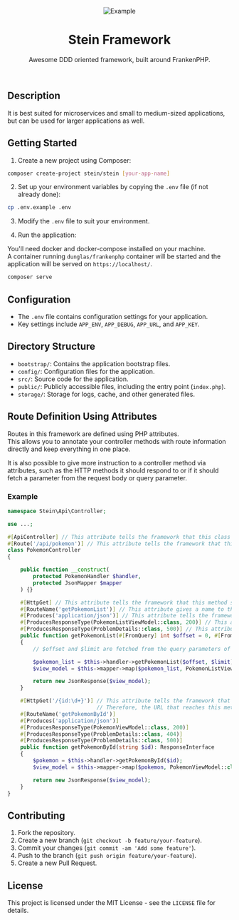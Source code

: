 <p align="center"><img src="https://www.dropbox.com/scl/fi/o1rohkpzh3fyodu3dwr7u/carbon.png?rlkey=grb9c7tco3t008uzlf1pf0byb&raw=1" alt="Example"></p>
<h1 align="center">Stein Framework</h1>
<p align="center">Awesome DDD oriented framework, built around FrankenPHP.</p>
<br/>

## Description

It is best suited for microservices and small to medium-sized applications, but can be used for larger applications as well.

## Getting Started

1. Create a new project using Composer:

```sh
composer create-project stein/stein [your-app-name]
```

2. Set up your environment variables by copying the `.env` file (if not already done):

```sh
cp .env.example .env
```

3. Modify the `.env` file to suit your environment.

4. Run the application:

You'll need docker and docker-compose installed on your machine.  
A container running `dunglas/frankenphp` container will be started and the application will be served on `https://localhost/`.

```sh
composer serve
```

## Configuration

- The `.env` file contains configuration settings for your application.
- Key settings include `APP_ENV`, `APP_DEBUG`, `APP_URL`, and `APP_KEY`.

## Directory Structure

- `bootstrap/`: Contains the application bootstrap files.
- `config/`: Configuration files for the application.
- `src/`: Source code for the application.
- `public/`: Publicly accessible files, including the entry point (`index.php`).
- `storage/`: Storage for logs, cache, and other generated files.

## Route Definition Using Attributes

Routes in this framework are defined using PHP attributes.  
This allows you to annotate your controller methods with route information directly and keep everything in one place.

It is also possible to give more instruction to a controller method via attributes, such as the HTTP methods it should
respond to or if it should fetch a parameter from the request body or query parameter.

### Example

```php
namespace Stein\Api\Controller;

use ...;

#[ApiController] // This attribute tells the framework that this class is a controller.
#[Route('/api/pokemon')] // This attribute tells the framework that this controller is responsible for the /api/pokemon base route.
class PokemonController
{

    public function __construct(
        protected PokemonHandler $handler,
        protected JsonMapper $mapper
    ) {}

    #[HttpGet] // This attribute tells the framework that this method should respond to GET requests.
    #[RouteName('getPokemonList')] // This attribute gives a name to the route.
    #[Produces('application/json')] // This attribute tells the framework that this method produces JSON responses.
    #[ProducesResponseType(PokemonListViewModel::class, 200)] // This attribute tells the framework that this method can return a PokemonListViewModel on success.
    #[ProducesResponseType(ProblemDetails::class, 500)] // This attribute tells the framework that this method can return a ProblemDetails on error.
    public function getPokemonList(#[FromQuery] int $offset = 0, #[FromQuery] int $limit = 20): ResponseInterface
    {
        // $offset and $limit are fetched from the query parameters of the request.

        $pokemon_list = $this->handler->getPokemonList($offset, $limit);
        $view_model = $this->mapper->map($pokemon_list, PokemonListViewModel::class);

        return new JsonResponse($view_model);
    }

    #[HttpGet('/{id:\d+}')] // This attribute tells the framework that this method should respond to GET requests with a numeric id.
                            // Therefore, the URL that reaches this method should be /api/pokemon/{id}.
    #[RouteName('getPokemonById')]
    #[Produces('application/json')]
    #[ProducesResponseType(PokemonViewModel::class, 200)]
    #[ProducesResponseType(ProblemDetails::class, 404)]
    #[ProducesResponseType(ProblemDetails::class, 500)]
    public function getPokemonById(string $id): ResponseInterface
    {
        $pokemon = $this->handler->getPokemonById($id);
        $view_model = $this->mapper->map($pokemon, PokemonViewModel::class);

        return new JsonResponse($view_model);
    }
}
```

## Contributing

1. Fork the repository.
2. Create a new branch (`git checkout -b feature/your-feature`).
3. Commit your changes (`git commit -am 'Add some feature'`).
4. Push to the branch (`git push origin feature/your-feature`).
5. Create a new Pull Request.

## License

This project is licensed under the MIT License - see the `LICENSE` file for details.
